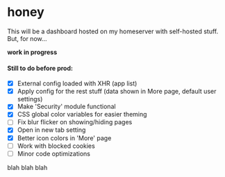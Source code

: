 # honey

This will be a dashboard hosted on my homeserver with self-hosted stuff. But, for now...

**work in progress**

#### Still to do before prod:

- [x] External config loaded with XHR (app list)
- [x] Apply config for the rest stuff (data shown in More page, default user settings)
- [x] Make 'Security' module functional
- [x] CSS global color variables for easier theming
- [ ] Fix blur flicker on showing/hiding pages
- [x] Open in new tab setting
- [x] Better icon colors in 'More' page
- [ ] Work with blocked cookies
- [ ] Minor code optimizations

blah blah blah